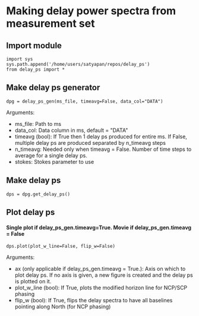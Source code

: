 # Making delay power spectra from measurement set

## Import module
```
import sys
sys.path.append('/home/users/satyapan/repos/delay_ps')
from delay_ps import *
```

## Make delay ps generator
```
dpg = delay_ps_gen(ms_file, timeavg=False, data_col="DATA")
```
Arguments:
  - ms_file: Path to ms
  - data_col: Data column in ms, default = "DATA"
  - timeavg (bool): If True then 1 delay ps produced for entire ms. If False, multiple delay ps are produced separated by n_timeavg steps
  - n_timeavg: Needed only when timeavg = False. Number of time steps to average for a single delay ps.
  - stokes: Stokes parameter to use 


## Make delay ps
```
dps = dpg.get_delay_ps()
```

## Plot delay ps
#### Single plot if delay_ps_gen.timeavg=True. Movie if delay_ps_gen.timeavg = False
```
dps.plot(plot_w_line=False, flip_w=False)
```
Arguments:
  - ax (only applicable if delay_ps_gen.timeavg = True.): Axis on which to plot delay ps. If no axis is given, a new figure is created and the delay ps is plotted on it.
  - plot_w_line (bool): If True, plots the modified horizon line for NCP/SCP phasing
  - flip_w (bool): If True, flips the delay spectra to have all baselines pointing along North (for NCP phasing)
